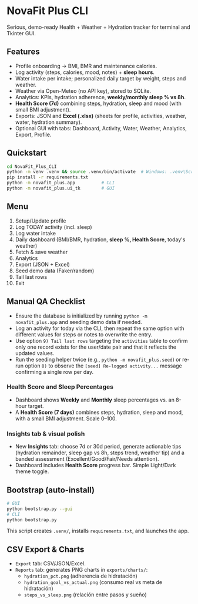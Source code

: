 # NovaFit Plus CLI
Serious, demo-ready Health + Weather + Hydration tracker for terminal and Tkinter GUI.

## Features
- Profile onboarding → BMI, BMR and maintenance calories.
- Log activity (steps, calories, mood, notes) + **sleep hours**.
- Water intake per intake; personalized daily target by weight, steps and weather.
- Weather via Open-Meteo (no API key), stored to SQLite.
- Analytics: KPIs, hydration adherence, **weekly/monthly sleep % vs 8h**.
- **Health Score (7d)** combining steps, hydration, sleep and mood (with small BMI adjustment).
- Exports: JSON and **Excel (.xlsx)** (sheets for profile, activities, weather, water, hydration summary).
- Optional GUI with tabs: Dashboard, Activity, Water, Weather, Analytics, Export, Profile.

## Quickstart
```bash
cd NovaFit_Plus_CLI
python -m venv .venv && source .venv/bin/activate  # Windows: .venv\Scripts\activate
pip install -r requirements.txt
python -m novafit_plus.app          # CLI
python -m novafit_plus.ui_tk        # GUI
```

## Menu
1) Setup/Update profile
2) Log TODAY activity (incl. sleep)
3) Log water intake
4) Daily dashboard (BMI/BMR, hydration, **sleep %, Health Score**, today's weather)
5) Fetch & save weather
6) Analytics
7) Export (JSON + Excel)
8) Seed demo data (Faker/random)
9) Tail last rows
0) Exit

## Manual QA Checklist
- Ensure the database is initialized by running `python -m novafit_plus.app` and seeding demo data if needed.
- Log an activity for today via the CLI, then repeat the same option with different values for steps or notes to overwrite the entry.
- Use option `9) Tail last rows` targeting the `activities` table to confirm only one record exists for the user/date pair and that it reflects the updated values.
- Run the seeding helper twice (e.g., `python -m novafit_plus.seed`) or re-run option `8)` to observe the `[seed] Re-logged activity...` message confirming a single row per day.

### Health Score and Sleep Percentages
- Dashboard shows **Weekly** and **Monthly** sleep percentages vs. an 8-hour target.
- A **Health Score (7 days)** combines steps, hydration, sleep and mood, with a small BMI adjustment. Scale 0–100.


### Insights tab & visual polish
- New **Insights** tab: choose 7d or 30d period, generate actionable tips (hydration remainder, sleep gap vs 8h, steps trend, weather tip) and a banded assessment (Excellent/Good/Fair/Needs attention).
- Dashboard includes **Health Score** progress bar. Simple Light/Dark theme toggle.


## Bootstrap (auto-install)
```bash
# GUI
python bootstrap.py --gui
# CLI
python bootstrap.py
```
This script creates `.venv/`, installs `requirements.txt`, and launches the app.

## CSV Export & Charts
- `Export` tab: CSV/JSON/Excel.
- `Reports` tab: generates PNG charts in `exports/charts/`:
  - `hydration_pct.png` (adherencia de hidratación)
  - `hydration_goal_vs_actual.png` (consumo real vs meta de hidratación)
  - `steps_vs_sleep.png` (relación entre pasos y sueño)
